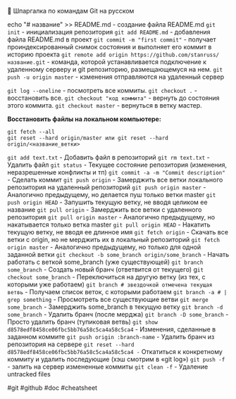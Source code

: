 💾 Шпаргалка по командам Git на русском

echo "# название" >> README.md - создание файла README.md
`git init` - инициализация репозитория
`git add README.md` - добавления файла README.md в проект
`git commit -m "first commit"` - получает проиндексированный снимок состояния и выполняет его коммит в историю проекта
`git remote add origin https://github.com/stanruss/название.git` - команда, которой устанавливается подключение к удаленному серверу и git репозиторию, размещающемуся на нем.
`git push -u origin master` - кзменения отправляются на удаленный сервер

`git log --oneline` - посмотреть все коммиты.
`git checkout .` - восстановить все.
`git checkout "код коммита"` - вернуть до состояния этого коммита.
`git checkout master` - вернуться в ветку мастер.

**Восстановить файлы на локальном компьютере:**

    git fetch --all
    git reset --hard origin/master или git reset --hard origin/<название_ветки>

`git add text.txt` - Добавить файл в репозиторий
`git rm text.txt` - Удалить файл
`git status` - Текущее состояние репозитория (изменения, неразрешенные конфликты и тп)
`git commit -a -m "Commit description"` - Сделать коммит
`git push origin` - Замерджить все ветки локального репозитория на удаленный репозиторий 
`git push origin master` - Аналогично предыдущему, но делается пуш только ветки master
`git push origin HEAD` - Запушить текущую ветку, не вводя целиком ее название
`git pull origin` - Замерджить все ветки с удаленного репозитория
`git pull origin master` - Аналогично предыдущему, но накатывается только ветка master
`git pull origin HEAD` - Накатить текущую ветку, не вводя ее длинное имя
`git fetch origin` - Скачать все ветки с origin, но не мерджить их в локальный репозиторий
`git fetch origin master` - Аналогично предыдущему, но только для одной заданной ветки
`git checkout -b some_branch origin/some_branch` - Начать работать с веткой some_branch (уже существующей)
`git branch some_branch` - Создать новый бранч (ответвится от текущего)
g`it checkout some_branch` - Переключиться на другую ветку (из тех, с которыми уже работаем)
`git branch # звездочкой отмечена текущая ветвь` - Получаем список веток, с которыми работаем
`git branch -a # | grep something` - Просмотреть все существующие ветви
`git merge some_branch` - Замерджить some_branch в текущую ветку
`git branch -d some_branch` - Удалить бранч (после мерджа)
`git branch -D some_branch` - Просто удалить бранч (тупиковая ветвь)
`git show d8578edf8458ce06fbc5bb76a58c5ca4a58c5ca4` - Изменения, сделанные в заданном коммите
`git push origin :branch-name` - Удалить бранч из репозитория на сервере
`git reset --hard d8578edf8458ce06fbc5bb76a58c5ca4a58c5ca4 -` Откатиться к конкретному коммиту и удалить последующие (хэш смотрим в «git log»)
`git push -f` - залить на сервер измененные коммиты
`git clean -f` - Удаление untracked files

#git #github #doc #cheatsheet

